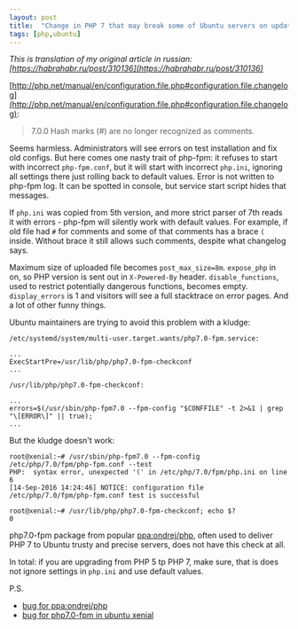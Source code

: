 ```yaml
---
layout: post
title:  "Change in PHP 7 that may break some of Ubuntu servers on update"
tags: [php,ubuntu]
---
```

*This is translation of my original article in russian: [https://habrahabr.ru/post/310136](https://habrahabr.ru/post/310136)*

[http://php.net/manual/en/configuration.file.php#configuration.file.changelog](http://php.net/manual/en/configuration.file.php#configuration.file.changelog):

> 7.0.0 Hash marks (#) are no longer recognized as comments.

Seems harmless. Administrators will see errors on test installation and fix old configs. But here comes one nasty trait of php-fpm: it refuses to start with incorrect `php-fpm.conf`, but it will start with incorrect `php.ini`, ignoring all settings there just rolling back to default values. Error is not written to php-fpm log. It can be spotted in console, but service start script hides that messages.

If `php.ini` was copied from 5th version, and more strict parser of 7th reads it with errors - php-fpm will silently work with default values. For example, if old file had `#` for comments and some of that comments has a brace `(` inside. Without brace it still allows such comments, despite what changelog says.

Maximum size of uploaded file becomes `post_max_size=8m`. `expose_php` in on, so PHP version is sent out in `X-Powered-By` header. `disable_functions`, used to restrict potentially dangerous functions, becomes empty. `display_errors` is 1 and visitors will see a full stacktrace on error pages. And a lot of other funny things.

Ubuntu maintainers are trying to avoid this problem with a kludge:

```
/etc/systemd/system/multi-user.target.wants/php7.0-fpm.service:

...
ExecStartPre=/usr/lib/php/php7.0-fpm-checkconf
...

/usr/lib/php/php7.0-fpm-checkconf:

...
errors=$(/usr/sbin/php-fpm7.0 --fpm-config "$CONFFILE" -t 2>&1 | grep "\[ERROR\]" || true);
...
```

But the kludge doesn't work:

```
root@xenial:~# /usr/sbin/php-fpm7.0 --fpm-config  /etc/php/7.0/fpm/php-fpm.conf --test
PHP:  syntax error, unexpected '(' in /etc/php/7.0/fpm/php.ini on line 6
[14-Sep-2016 14:24:46] NOTICE: configuration file /etc/php/7.0/fpm/php-fpm.conf test is successful

root@xenial:~# /usr/lib/php/php7.0-fpm-checkconf; echo $?
0
```

php7.0-fpm package from popular [ppa:ondrej/php](https://github.com/oerdnj/deb.sury.org/issues/456), often used to deliver PHP 7 to Ubuntu trusty and precise servers, does not have this check at all.

In total: if you are upgrading from PHP 5 tp PHP 7, make sure, that is does not ignore settings in `php.ini` and use default values.

P.S.
*  [bug for ppa:ondrej/php](https://github.com/oerdnj/deb.sury.org/issues/456)
*  [bug for php7.0-fpm in ubuntu xenial](https://bugs.launchpad.net/ubuntu/+source/php7.0/+bug/1623540)
